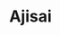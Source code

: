 ---
layout: place
title: "Ajisai"
permalink: /new-york/new-york/ajisai.html
stateAbbr: NY
stateName: New York
cityName: New York
seo:
  name: "Ajisai"
  type: Restaurant
  links: https://www.ajisaionline.com/contact-us/
description: "Sleek, modern space offering Pan-Asian plates, innovative Japanese sushi rolls & sake. Ajisai serves delicious sushi in New York, New York. Try fresh Japanese dishes for a great dining experience. Available for takeout, delivery, lunch, and dinner."
place_id: ChIJ0__KQe9YwokRtyLRmk1E9nA
photos:
  - name: >-
      places/ChIJ0__KQe9YwokRtyLRmk1E9nA/photos/AeeoHcLjagI_hIjUsra9iQ29Yqgh-j8qDP4gCqsq_RM5tMVNBPOHo8J5hYKQ094JHp8HcvccA_vvOtiLutF7L2Ysi5wgSzEl9GPmdq6JGL7Uhn9jlLNZdpZg87dUe1e7QdeNsSzJxWYjZWF5fxMysD6qAedB4N1gJpLq-UQ0D5LzEC6d8DOOqtXnROxV0E5jbjwP04NOAP0wKHXUJzSOaZKgG3N9AIBafpJB3rZP494LzncMExLBRrVzQMvYi_sAdYFA6DbSKYWZH8IQYwto20XY-ZV-aoujJrp_-mylgWKX0_hTYQ
    widthPx: 1079
    heightPx: 809
    authorAttributions:
      - displayName: Ajisai
        uri: https://maps.google.com/maps/contrib/103209502533132778671
        photoUri: >-
          https://lh3.googleusercontent.com/a/ACg8ocItU3heT4adElL9KZEtp72Xl5xP64RluEM1G-JaHB4CNDR9QA=s100-p-k-no-mo
    flagContentUri: >-
      https://www.google.com/local/imagery/report/?cb_client=maps_api_places.places_api&image_key=!1e10!2sAF1QipOqXckkoSV7VV4Dwr6BxZKisu01gj6MN7BqMFKL&hl=en-US
    googleMapsUri: >-
      https://www.google.com/maps/place//data=!3m4!1e2!3m2!1sAF1QipOqXckkoSV7VV4Dwr6BxZKisu01gj6MN7BqMFKL!2e10!4m2!3m1!1s0x89c258ef41caffd3:0x70f6444d9ad122b7
  - name: >-
      places/ChIJ0__KQe9YwokRtyLRmk1E9nA/photos/AeeoHcJVShcifrCYBzNTqkUxPgqmd6rAtgfEQoA-BADQavDmdU8C4phZjEnKJzsXVYzZswod6JtUfGAt1BhxgzWKQms2yblfFlE-E_7WTDJ-YXUNAVI_9qjGGmkDRZZU61a8bqcgCouU84EKWZWZE7hR1f8b8nzYV9exLjAaL27PNuA6t_-5vExVCDpvncHsDhGVHhOeeK5i144HI3XXs2wjNkHtadkhgcmxUxKpWdeqNMU6sIz1dvDPNfvPcydOcTl7RVmwYpq9-7u45yMp1SESdjcUWBrWTACQdAeoziloGT-kTw
    widthPx: 809
    heightPx: 1079
    authorAttributions:
      - displayName: Ajisai
        uri: https://maps.google.com/maps/contrib/103209502533132778671
        photoUri: >-
          https://lh3.googleusercontent.com/a/ACg8ocItU3heT4adElL9KZEtp72Xl5xP64RluEM1G-JaHB4CNDR9QA=s100-p-k-no-mo
    flagContentUri: >-
      https://www.google.com/local/imagery/report/?cb_client=maps_api_places.places_api&image_key=!1e10!2sAF1QipOLqBQVHp25F-N0QYMuZe06lSeYOgGJwg08VfYE&hl=en-US
    googleMapsUri: >-
      https://www.google.com/maps/place//data=!3m4!1e2!3m2!1sAF1QipOLqBQVHp25F-N0QYMuZe06lSeYOgGJwg08VfYE!2e10!4m2!3m1!1s0x89c258ef41caffd3:0x70f6444d9ad122b7
  - name: >-
      places/ChIJ0__KQe9YwokRtyLRmk1E9nA/photos/AeeoHcI2bYcfO3JpUoN32cY8H80E98iCB0OINCWCbzmE1WWJnZpSkuH0HiYQ9dUduE7sU5zDCOMuE1ywisS7cLY1v_c10HXY7zpG04XGDPEJVhupopjmwx1ZlQdTG89AFq54P0wYeaCoAkKS-hFVRpk_xBs7d6ugsUqrwKrDu8pwsv1GU0VsbravuD5BNTdvyzT3x9_zeDmxCeqBi2hEqs_SiT6hEpEYPWtV4WzMm3rS3IDFhVm6vOGt4r3jowNg24JdJZ1bJBPAAETrsqqZ3LQawBW9Pld0Bipj4pXBRjmVadp0HsApLl2vvUU-o8zZtWsNrWWh22fhGiwas8Eqs8m2UkJsvgWNo3XhQxaTx9LwWXEZ3B_S5ZbK0moVLQOMnmF77t1o0c4z-aIRnpuLdfwGRyl4QhsfQOK1qUNrhjqZDRafTQ
    widthPx: 3600
    heightPx: 4800
    authorAttributions:
      - displayName: Tiffany
        uri: https://maps.google.com/maps/contrib/101769192395562342275
        photoUri: >-
          https://lh3.googleusercontent.com/a-/ALV-UjXOYXWSqSwBaJzn3T5x3fUg-nkUXyDJAKCPQb7kTdW8PxPHN1uI=s100-p-k-no-mo
    flagContentUri: >-
      https://www.google.com/local/imagery/report/?cb_client=maps_api_places.places_api&image_key=!1e10!2sCIHM0ogKEICAgIC9zemufA&hl=en-US
    googleMapsUri: >-
      https://www.google.com/maps/place//data=!3m4!1e2!3m2!1sCIHM0ogKEICAgIC9zemufA!2e10!4m2!3m1!1s0x89c258ef41caffd3:0x70f6444d9ad122b7
  - name: >-
      places/ChIJ0__KQe9YwokRtyLRmk1E9nA/photos/AeeoHcKxq9rKH5fNy0rzU843obUaCM0hoTv0TClx9mIDYdUh_cWaeTTklacUDoXrKx-I8qDPZRt62eY9ctoIR9bAmB1C42DHfcL2UsoTey5QQ5BPVFM_RpTYqswd0RdXT1dLP_BPYta0-h5mfJKkrtseLttKvpXzCsAMCBL2U1A7G1iYS2qCxw-lViucjB1VAHgK6SIuRVS98KkLwOzBAPM_gdAkBWXBRRR4wEv44NugTGD0BUEWpwXwD5MKAPe2J-qmMURHhVL2fyuSaY3eyw8YLkD4v9t5frh8P3BOhNzM67asEfANvdDuO7_wlC3RCfifYpiJ3KsEuQhQr-yt-hbXHF87mFflLaBLlXnQGjug5J5lU3aMNR8N6A8uEAFT1UAZiM65i1-Uroc6u5JK14hDA7dR4Jt-5-ZiSUpsuE2V65vYIA
    widthPx: 1920
    heightPx: 1080
    authorAttributions:
      - displayName: Li Ming Cheng
        uri: https://maps.google.com/maps/contrib/112624639511208678953
        photoUri: >-
          https://lh3.googleusercontent.com/a-/ALV-UjWXssW4HB29gk4ny8ybMNiKWbgj5z-XnD_ZPaVf1SAtR4aY-ao=s100-p-k-no-mo
    flagContentUri: >-
      https://www.google.com/local/imagery/report/?cb_client=maps_api_places.places_api&image_key=!1e10!2sCIHM0ogKEICAgIDX6ZnBcg&hl=en-US
    googleMapsUri: >-
      https://www.google.com/maps/place//data=!3m4!1e2!3m2!1sCIHM0ogKEICAgIDX6ZnBcg!2e10!4m2!3m1!1s0x89c258ef41caffd3:0x70f6444d9ad122b7
  - name: >-
      places/ChIJ0__KQe9YwokRtyLRmk1E9nA/photos/AeeoHcL7ICE_5o2Tby-RakyifUyupKOLaVqi80Gy9EIxqq7LVw_dOOCs5mmflzgVCIppmwHLIl7sU6b09KxBrhwFRRKjVrmEYHkDKiPVxFJvLxwN4YV6hC-sUYCZdy9g-Kmdpxj1f2_UYtoPicecjkt5cvTBdMtP_zkxsEXytoNU4cf6ukHssy46l32KQazvmgI-my8B2SoFBqdCzLoTHdzFCdLFeR_qhZwUOK-KM4F0lcKjfS-k7t93dIKSjX2aEjCQmuSbYUp58Z-7J5Zysvh05ROZ6H89mKv3hUNiXT-g6it1u0xDMXnLuY_tsm9tYghoeUD5U_Trmn65gAJ1aWYS-9zHITPDcU2Hj1mo3m5ikoGh8ajUuruP-5ElHw4RkE9hb9SW0gqg9DeaefGuwJybnmxPrTY8QPW0NnpvZRH_US015co
    widthPx: 3000
    heightPx: 4000
    authorAttributions:
      - displayName: Angel con ideas
        uri: https://maps.google.com/maps/contrib/101152400381095731174
        photoUri: >-
          https://lh3.googleusercontent.com/a-/ALV-UjX2M_K-DNx4IL9Wv-EY_U4Mn6yB_v2YomxgCS_1O7lv4Xa79WXsAQ=s100-p-k-no-mo
    flagContentUri: >-
      https://www.google.com/local/imagery/report/?cb_client=maps_api_places.places_api&image_key=!1e10!2sCIHM0ogKEICAgMCw19GZ8AE&hl=en-US
    googleMapsUri: >-
      https://www.google.com/maps/place//data=!3m4!1e2!3m2!1sCIHM0ogKEICAgMCw19GZ8AE!2e10!4m2!3m1!1s0x89c258ef41caffd3:0x70f6444d9ad122b7
  - name: >-
      places/ChIJ0__KQe9YwokRtyLRmk1E9nA/photos/AeeoHcLDGKF9IXGHj6Km2B-iem7eEnrYoJu6fJDzIoKVmHHtg_QB2Pa55KaQO26eO2j8xg3rXD1BXn7k6E5-NapS2m94Gb5r0-nZQKZXdQULz_0F-AcJRo1UqduGnWrWLLgtTY-SrRtITWsGv0v7U3alLsu_HGL7dhIVIYxrf4sm5x_uPlesn17csNaVeH2ftABEoK7SYlFoibSEXzfa8YgU3bkcyJTYcrhoVjY-6gb_uMY1y3gcmbtd-olBw4jd8oLiOYzn2wtiqb3sEl-leaOpJlpYk-vhqt_M1qwLbLWUkT3g-vDvLEw6l444wHHoiuYDB0IGrczAoWuVyofUPRRaRT1vRxZwOOfkg-UlJ8JuxtJeaZRvUESZF49P5cJOj6ZPODB4X7weF1voUnAeAlTZibf6GIFQm3FDeNRpGAKKWDJn
    widthPx: 4000
    heightPx: 3000
    authorAttributions:
      - displayName: matthew perry
        uri: https://maps.google.com/maps/contrib/106520212484145148534
        photoUri: >-
          https://lh3.googleusercontent.com/a-/ALV-UjWt4sgQv652dviDfNMA3HO_AyBF36nmwDFAvTk4W3BPpZqaGYgg=s100-p-k-no-mo
    flagContentUri: >-
      https://www.google.com/local/imagery/report/?cb_client=maps_api_places.places_api&image_key=!1e10!2sCIHM0ogKEICAgICm3dv6tgE&hl=en-US
    googleMapsUri: >-
      https://www.google.com/maps/place//data=!3m4!1e2!3m2!1sCIHM0ogKEICAgICm3dv6tgE!2e10!4m2!3m1!1s0x89c258ef41caffd3:0x70f6444d9ad122b7
  - name: >-
      places/ChIJ0__KQe9YwokRtyLRmk1E9nA/photos/AeeoHcLvSR8WJ1UX1hWbtxvLS3E-bbd90fAxqPWviaI6sDF1LBMlBCSsGWhmhI8c8rqVZCl9kSy2XW7v9VQC0fo5FfFob9a2xKE3m0moA3mjVLN2_TxIoqbORW29Ongv1uwQRMd9BnxjZwN2mS38IggPp6AFHfwvdYXLe9gvJBmsKOOBN6DFuXTP7S1XStBWButkfaMDA8opFf-SBlpBFvKtfiUQ2NoKGbZGfu2xu4fw2pTa0LYT2YBTRMIbHyWdQ-1ur8wQiOmj9r9eOIEZoi02TpgSXbbm9r9I7JK7x5YaCUrJdFLzXpNNXiROjx91tcRIQxlh9zLQur9xBtZEBvWlqEztRO-5mriJVEnDU1Pp81ZgszNd6KbVUlp7MVxlRLhC2iqBgCoLUWz3JOFyLsPQBReW4lsBKxDg-kdKDvVU44JGyQ
    widthPx: 1284
    heightPx: 2177
    authorAttributions:
      - displayName: Li Ming Cheng
        uri: https://maps.google.com/maps/contrib/112624639511208678953
        photoUri: >-
          https://lh3.googleusercontent.com/a-/ALV-UjWXssW4HB29gk4ny8ybMNiKWbgj5z-XnD_ZPaVf1SAtR4aY-ao=s100-p-k-no-mo
    flagContentUri: >-
      https://www.google.com/local/imagery/report/?cb_client=maps_api_places.places_api&image_key=!1e10!2sCIHM0ogKEICAgIDX6ZnBIw&hl=en-US
    googleMapsUri: >-
      https://www.google.com/maps/place//data=!3m4!1e2!3m2!1sCIHM0ogKEICAgIDX6ZnBIw!2e10!4m2!3m1!1s0x89c258ef41caffd3:0x70f6444d9ad122b7
  - name: >-
      places/ChIJ0__KQe9YwokRtyLRmk1E9nA/photos/AeeoHcI4nU4FEgzOM9iXCjfSTxwWNQx2DYbvqRt6-4KuNsdJoWXZAHVv1m9PSgPi5s6hrzGOFALfJHGfJrgQQXuWduOXN96qhjoDMo-palFaGVwjahK_IzOdyeIAtjfOzXlGoRX8adv-avvjmAQdS19aAQflfbbF6dU-zp6u2Z4Vdy0w3-Gjkq60nWxZSlqsjXBiA1GoT8eP6tPwN7kzyHujPOEW4bJ3IoswYiTJieZWGyg53Ui-0n-HoziksXZZvMCMxA40suAs8tL1Q9p2vc8YeqCbK4BeFiEt_3kljF5vPq6PZ4x3JbPjk7zhPsKbmSwJx6Zw1BzsRGuO9ZeZ6eIun75N9sMZoSyR6kwFpa8TTbBbNNFf65lZSqER5yIs2_e59NLAyV1sTqRGVrcXwJJ0P2TwShCaRflLE2RuBcNdC6A
    widthPx: 3024
    heightPx: 4032
    authorAttributions:
      - displayName: Jannelys Fontanez
        uri: https://maps.google.com/maps/contrib/107450670715010663706
        photoUri: >-
          https://lh3.googleusercontent.com/a-/ALV-UjWmzHJ6RM8lLBOL2_Zw2po9F0AmGBTaiHFrobOVkB2C0RCBeqXWjA=s100-p-k-no-mo
    flagContentUri: >-
      https://www.google.com/local/imagery/report/?cb_client=maps_api_places.places_api&image_key=!1e10!2sCIHM0ogKEICAgICzp56eFg&hl=en-US
    googleMapsUri: >-
      https://www.google.com/maps/place//data=!3m4!1e2!3m2!1sCIHM0ogKEICAgICzp56eFg!2e10!4m2!3m1!1s0x89c258ef41caffd3:0x70f6444d9ad122b7
  - name: >-
      places/ChIJ0__KQe9YwokRtyLRmk1E9nA/photos/AeeoHcIt9g0PfjvxjLyOjVCLSNl2YbBsSeBhnX6zEEW-_43t92tMXNnA6VMd4U2L7MXhkzgvRF0Xd44wDptKJZyIFeKz_0ei0E7HVpvQ5Riub8C4hIbKXCo6jzJHue3RCdWSZUpG2zLu_9fkh9657WxqZz5sN2bg_80MCQVg_EMzlzkhBMO2_FNbg2fRAQgPswGMHvvVk6o8Q5vEuKNHYc7gKqZta67b0jafrDMp17GMu5_O1u3pv-HgxE0REqc_Q4Dk-UVNaKO8eBtwUv4Dd677fh53Yibk1UNy5tniV04zlkEAK1ODoAr4uxbI2kHHVLo-uHVx4TQDUTdmfBfn-c8F1FwX13UwTsQ1bMKO-Iw2BkFNa9-4uCz-GJBNS-i-_syP0-XWtQRDypl1VO95IA-HasXrbSc9_tTnP_ZJo9Rabq0
    widthPx: 3024
    heightPx: 4032
    authorAttributions:
      - displayName: Dan Ferrara
        uri: https://maps.google.com/maps/contrib/100914396062182311529
        photoUri: >-
          https://lh3.googleusercontent.com/a-/ALV-UjWQm1ANEdtwNTFRgmzjhmAQgdq5hUeYFVZJfqnYOIDjl5Xu-7IE=s100-p-k-no-mo
    flagContentUri: >-
      https://www.google.com/local/imagery/report/?cb_client=maps_api_places.places_api&image_key=!1e10!2sCIHM0ogKEICAgICe6a_Ofw&hl=en-US
    googleMapsUri: >-
      https://www.google.com/maps/place//data=!3m4!1e2!3m2!1sCIHM0ogKEICAgICe6a_Ofw!2e10!4m2!3m1!1s0x89c258ef41caffd3:0x70f6444d9ad122b7
  - name: >-
      places/ChIJ0__KQe9YwokRtyLRmk1E9nA/photos/AeeoHcKyfYOmdbQd0mkW3K4ZsbKHitsY1a07mWIeLcvrruy3soBstZ7yOg0BYk9lUous63PasOLpsu3UnVBXpbrMiLmTyX7vBZEGjvP40IIsE5uWcLsI2jcvHlI1sFAHrBFNk16pX3xd6GThYY0EPCMiMtFvJzRbzX85tI2W9_z_Xl67T-gvqkv-buhKmvzFCz3zHO20cLQGZ08H4UJjYTY7JCSr7wIrWysohsXo4JuZycego6Fk62t0Gw60nQE5Cf5Vlg-eQSsbjRInWLOutyXBYHy_NQN9yDFAAVGvqS3VsxR0QQWXJlJB-ypmXTnIKLNA6m3Ou0MgEHAoRbZ4Zj5IXZXHV_7f9TqHLPClQ4_YUfoAHFOlm9u8EGJ03-d0Bx2PWZwYyYx6SVFq-gVZx1DxfKYOQYlpVVqeoJYEVvu7XLA20w
    widthPx: 4032
    heightPx: 3024
    authorAttributions:
      - displayName: Ilan Capone
        uri: https://maps.google.com/maps/contrib/109435932697106927076
        photoUri: >-
          https://lh3.googleusercontent.com/a-/ALV-UjW8SooPG6Fuoi2r-SoQ1eSrjfE_IFD-DPMP6MoPKpREmTvHBKl74A=s100-p-k-no-mo
    flagContentUri: >-
      https://www.google.com/local/imagery/report/?cb_client=maps_api_places.places_api&image_key=!1e10!2sCIHM0ogKEICAgIC4j4SneQ&hl=en-US
    googleMapsUri: >-
      https://www.google.com/maps/place//data=!3m4!1e2!3m2!1sCIHM0ogKEICAgIC4j4SneQ!2e10!4m2!3m1!1s0x89c258ef41caffd3:0x70f6444d9ad122b7
address: 795 Lexington Ave, New York, NY 10065, USA
street: 795 Lexington Ave
city: New York
state: NY
zip: '10065'
country: USA
neighborhood: null
latitude: '40.763774'
longitude: '-73.966782'
accessibility_options:
  wheelchairAccessibleParking: false
  wheelchairAccessibleEntrance: true
  wheelchairAccessibleRestroom: true
  wheelchairAccessibleSeating: true
business_status: OPERATIONAL
name: Ajisai
google_maps_links:
  directionsUri: >-
    https://www.google.com/maps/dir//''/data=!4m7!4m6!1m1!4e2!1m2!1m1!1s0x89c258ef41caffd3:0x70f6444d9ad122b7!3e0
  placeUri: https://maps.google.com/?cid=8139768476619317943
  writeAReviewUri: >-
    https://www.google.com/maps/place//data=!4m3!3m2!1s0x89c258ef41caffd3:0x70f6444d9ad122b7!12e1
  reviewsUri: >-
    https://www.google.com/maps/place//data=!4m4!3m3!1s0x89c258ef41caffd3:0x70f6444d9ad122b7!9m1!1b1
  photosUri: >-
    https://www.google.com/maps/place//data=!4m3!3m2!1s0x89c258ef41caffd3:0x70f6444d9ad122b7!10e5
primary_type: Japanese Restaurant
opening_hours:
  regular: null
  current: null
secondary_opening_hours:
  regular:
    weekdayDescriptions: null
    type: null
  current:
    weekdayDescriptions: null
    type: null
phone: (212) 355-0888
price_level: PRICE_LEVEL_MODERATE
price_range: $20 &ndash; $30
rating: '4.3'
rating_count: 394
website: https://www.ajisaionline.com/contact-us/
reviews:
  - name: >-
      places/ChIJ0__KQe9YwokRtyLRmk1E9nA/reviews/ChdDSUhNMG9nS0VJQ0FnSUNmclBIOHBnRRAB
    relativePublishTimeDescription: 3 months ago
    rating: 5
    text:
      text: >-
        This place was great I’m definitely coming back to try other items on
        the menu I rate 8.5 out of 10 it was me and one other person prices are
        great although this was my first time here I can say it felt so chill
        and laid back the servers was great food came out quick the veggie
        dumplings and bow bun are very good must try the drinks was great if you
        like wine try the honey plum wine we had got here early so it was empty
        but I’m sure this place gets packed because the food if for sure good I
        would definitely recommend this place
      languageCode: en
    originalText:
      text: >-
        This place was great I’m definitely coming back to try other items on
        the menu I rate 8.5 out of 10 it was me and one other person prices are
        great although this was my first time here I can say it felt so chill
        and laid back the servers was great food came out quick the veggie
        dumplings and bow bun are very good must try the drinks was great if you
        like wine try the honey plum wine we had got here early so it was empty
        but I’m sure this place gets packed because the food if for sure good I
        would definitely recommend this place
      languageCode: en
    authorAttribution:
      displayName: jesus rosario
      uri: https://www.google.com/maps/contrib/113485262748039185855/reviews
      photoUri: >-
        https://lh3.googleusercontent.com/a-/ALV-UjUm2uuZGjaD_7pUos0gj88Waz8jDz_Dn8Xx3eBhUbyBFLjmWOf6=s128-c0x00000000-cc-rp-mo-ba2
    publishTime: '2024-12-26T20:32:17.976132Z'
    flagContentUri: >-
      https://www.google.com/local/review/rap/report?postId=ChdDSUhNMG9nS0VJQ0FnSUNmclBIOHBnRRAB&d=17924085&t=1
    googleMapsUri: >-
      https://www.google.com/maps/reviews/data=!4m6!14m5!1m4!2m3!1sChdDSUhNMG9nS0VJQ0FnSUNmclBIOHBnRRAB!2m1!1s0x89c258ef41caffd3:0x70f6444d9ad122b7
  - name: >-
      places/ChIJ0__KQe9YwokRtyLRmk1E9nA/reviews/ChZDSUhNMG9nS0VJQ0FnSUMxdTZMVGJBEAE
    relativePublishTimeDescription: a year ago
    rating: 5
    text:
      text: >-
        Sushi here is delicious and nicely priced for the portion sizes. The
        pancake with the curry sauce was delicious. Paired it with a soju.
        Waitress was sweet and attentive. They also have lunch specials! If you
        are a sushi lover, I would visit. Going to come again!
      languageCode: en
    originalText:
      text: >-
        Sushi here is delicious and nicely priced for the portion sizes. The
        pancake with the curry sauce was delicious. Paired it with a soju.
        Waitress was sweet and attentive. They also have lunch specials! If you
        are a sushi lover, I would visit. Going to come again!
      languageCode: en
    authorAttribution:
      displayName: Josh L
      uri: https://www.google.com/maps/contrib/103330216026217376818/reviews
      photoUri: >-
        https://lh3.googleusercontent.com/a-/ALV-UjXmaNZV10H7HwwIEDiSQbpdn3AEx0bpWykVqoCUixWZwOwCPdcRJQ=s128-c0x00000000-cc-rp-mo-ba4
    publishTime: '2024-01-04T01:37:12.695852Z'
    flagContentUri: >-
      https://www.google.com/local/review/rap/report?postId=ChZDSUhNMG9nS0VJQ0FnSUMxdTZMVGJBEAE&d=17924085&t=1
    googleMapsUri: >-
      https://www.google.com/maps/reviews/data=!4m6!14m5!1m4!2m3!1sChZDSUhNMG9nS0VJQ0FnSUMxdTZMVGJBEAE!2m1!1s0x89c258ef41caffd3:0x70f6444d9ad122b7
  - name: >-
      places/ChIJ0__KQe9YwokRtyLRmk1E9nA/reviews/ChdDSUhNMG9nS0VJQ0FnSUNuLVppOGpRRRAB
    relativePublishTimeDescription: 6 months ago
    rating: 3
    text:
      text: >-
        Be aware of the lunch menu…. I noticed there’s hardly any “crab” meat in
        the California roll and small shrimp in the tempura roll. I looked at
        the table next to me and she had a normal amount of crab in her
        California roll


        The server said that the “lunch special” gets less crab meat in the
        California roll and the tempura roll gets the small shrimp lol.


        I looked at the menu again and saw for $1.50 more I could’ve gotten the
        regular sized sushi…. Not much of a lunch special…
      languageCode: en
    originalText:
      text: >-
        Be aware of the lunch menu…. I noticed there’s hardly any “crab” meat in
        the California roll and small shrimp in the tempura roll. I looked at
        the table next to me and she had a normal amount of crab in her
        California roll


        The server said that the “lunch special” gets less crab meat in the
        California roll and the tempura roll gets the small shrimp lol.


        I looked at the menu again and saw for $1.50 more I could’ve gotten the
        regular sized sushi…. Not much of a lunch special…
      languageCode: en
    authorAttribution:
      displayName: Joshua Kokeny
      uri: https://www.google.com/maps/contrib/106033590663544883417/reviews
      photoUri: >-
        https://lh3.googleusercontent.com/a/ACg8ocJzPejXpfvdc5RDPNJhyxirFmxaOoujthPuuzXgdXSFTo0H-g=s128-c0x00000000-cc-rp-mo-ba3
    publishTime: '2024-09-27T17:48:41.538542Z'
    flagContentUri: >-
      https://www.google.com/local/review/rap/report?postId=ChdDSUhNMG9nS0VJQ0FnSUNuLVppOGpRRRAB&d=17924085&t=1
    googleMapsUri: >-
      https://www.google.com/maps/reviews/data=!4m6!14m5!1m4!2m3!1sChdDSUhNMG9nS0VJQ0FnSUNuLVppOGpRRRAB!2m1!1s0x89c258ef41caffd3:0x70f6444d9ad122b7
  - name: >-
      places/ChIJ0__KQe9YwokRtyLRmk1E9nA/reviews/ChdDSUhNMG9nS0VJQ0FnSUNmbGJPVXR3RRAB
    relativePublishTimeDescription: 3 months ago
    rating: 5
    text:
      text: >-
        I have had on at least 10 occasions the salmon and avocado rolls (always
        reliably delicious), the shrimp tempura-- perfectly tender, puffed up,
        and not greasy, and the Pad Thai with shrimp which is really good,
        ample, and very reasonably priced. The menu is expansive so I need to
        try some other delights.


        I have been to Ajisai at least 15 times in the last year and a half, and
        have always found the food excellent. It always arrives in next to no
        time, is hot (if necessary), flavorful, and exactly as described on the
        menu. But the best part is that it is served by really delightful
        servers. Lately it was Emily.


        The young man, Saul, who greets one at the door, and fills in by doing
        just about everything, is a delight. He is funny, kind, and so hard
        -working. Yet he really does stop to speak with you and show interest
        when you have had a bad day. His regulars (and everyone  really!) are
        treated like royalty and he seems to have a lot of regulars who live
        nearby. To me that is everything. I have seen him perform extraordinary
        acts of kindness in small and big ways, all the while managing every
        last detail of the operation.


        As a flight attendant for 42 years for two major international airlines,
        I really can tell when someone is putting his heart and soul into a
        customer service job (read: emotional labor), especially one as
        difficult as serving demanding New Yorkers.


        Saul gets along with all his staff and speaks multiple languages. He
        puts everyone at ease. Have I extolled him enough?


        I came one day while Ajisai was renovating and he still found time to
        allow me in after a small wait. Now the restaurant has a new softly-lit
        bar area which is appealing (the chef has a wry sense of humor and a
        wide smile), but I really appreciate the fact that the tables along both
        walls have very comfortable banquettes for aching backs. Also, I might
        add that that the cleanliness of the restaurant and its bathroom are
        impeccable.


        Again, come for the really good Japanese/ fusion food, but be pleasantly
        surprised by the very attentive service.


        Do not pass by this great spot for a good meal by oneself or with a
        group of friends.


        Many thanks to the staff for many a pleasant evening.
      languageCode: en
    originalText:
      text: >-
        I have had on at least 10 occasions the salmon and avocado rolls (always
        reliably delicious), the shrimp tempura-- perfectly tender, puffed up,
        and not greasy, and the Pad Thai with shrimp which is really good,
        ample, and very reasonably priced. The menu is expansive so I need to
        try some other delights.


        I have been to Ajisai at least 15 times in the last year and a half, and
        have always found the food excellent. It always arrives in next to no
        time, is hot (if necessary), flavorful, and exactly as described on the
        menu. But the best part is that it is served by really delightful
        servers. Lately it was Emily.


        The young man, Saul, who greets one at the door, and fills in by doing
        just about everything, is a delight. He is funny, kind, and so hard
        -working. Yet he really does stop to speak with you and show interest
        when you have had a bad day. His regulars (and everyone  really!) are
        treated like royalty and he seems to have a lot of regulars who live
        nearby. To me that is everything. I have seen him perform extraordinary
        acts of kindness in small and big ways, all the while managing every
        last detail of the operation.


        As a flight attendant for 42 years for two major international airlines,
        I really can tell when someone is putting his heart and soul into a
        customer service job (read: emotional labor), especially one as
        difficult as serving demanding New Yorkers.


        Saul gets along with all his staff and speaks multiple languages. He
        puts everyone at ease. Have I extolled him enough?


        I came one day while Ajisai was renovating and he still found time to
        allow me in after a small wait. Now the restaurant has a new softly-lit
        bar area which is appealing (the chef has a wry sense of humor and a
        wide smile), but I really appreciate the fact that the tables along both
        walls have very comfortable banquettes for aching backs. Also, I might
        add that that the cleanliness of the restaurant and its bathroom are
        impeccable.


        Again, come for the really good Japanese/ fusion food, but be pleasantly
        surprised by the very attentive service.


        Do not pass by this great spot for a good meal by oneself or with a
        group of friends.


        Many thanks to the staff for many a pleasant evening.
      languageCode: en
    authorAttribution:
      displayName: Elizabeth English
      uri: https://www.google.com/maps/contrib/109783627782766916796/reviews
      photoUri: >-
        https://lh3.googleusercontent.com/a/ACg8ocLKciWXmQ-xYoEiAJimFecv-doLOkFhkgVn3cm5cBb9zlS4vA=s128-c0x00000000-cc-rp-mo
    publishTime: '2024-12-31T06:32:23.404989Z'
    flagContentUri: >-
      https://www.google.com/local/review/rap/report?postId=ChdDSUhNMG9nS0VJQ0FnSUNmbGJPVXR3RRAB&d=17924085&t=1
    googleMapsUri: >-
      https://www.google.com/maps/reviews/data=!4m6!14m5!1m4!2m3!1sChdDSUhNMG9nS0VJQ0FnSUNmbGJPVXR3RRAB!2m1!1s0x89c258ef41caffd3:0x70f6444d9ad122b7
  - name: >-
      places/ChIJ0__KQe9YwokRtyLRmk1E9nA/reviews/ChZDSUhNMG9nS0VJQ0FnSUNfbGN2ZWJBEAE
    relativePublishTimeDescription: 2 months ago
    rating: 5
    text:
      text: >-
        Very friendly service, especially by bartender Tapiwa. Ask for his
        "clouds of Tokyo" drink, and tell him not to make it too sweet. Great
        service. Presentation of sushi great. Very fresh. Try salmon

        dumpling. No complaints. I m not sure why I didn't give it 5⭐. Maybe it
        needs to be even more exotic. I've visited twice in one week. Give this
        one a try, for sure.
      languageCode: en
    originalText:
      text: >-
        Very friendly service, especially by bartender Tapiwa. Ask for his
        "clouds of Tokyo" drink, and tell him not to make it too sweet. Great
        service. Presentation of sushi great. Very fresh. Try salmon

        dumpling. No complaints. I m not sure why I didn't give it 5⭐. Maybe it
        needs to be even more exotic. I've visited twice in one week. Give this
        one a try, for sure.
      languageCode: en
    authorAttribution:
      displayName: Jeff Levy (Nitrous)
      uri: https://www.google.com/maps/contrib/105013211756635525945/reviews
      photoUri: >-
        https://lh3.googleusercontent.com/a/ACg8ocIDCXhVynfCYTtPsjUMvXmpvKWVEYjXbhT3JZQVtYdA9y25Bw=s128-c0x00000000-cc-rp-mo-ba5
    publishTime: '2025-01-17T20:49:59.114502Z'
    flagContentUri: >-
      https://www.google.com/local/review/rap/report?postId=ChZDSUhNMG9nS0VJQ0FnSUNfbGN2ZWJBEAE&d=17924085&t=1
    googleMapsUri: >-
      https://www.google.com/maps/reviews/data=!4m6!14m5!1m4!2m3!1sChZDSUhNMG9nS0VJQ0FnSUNfbGN2ZWJBEAE!2m1!1s0x89c258ef41caffd3:0x70f6444d9ad122b7
parking_options: null
payment_options:
  acceptsCreditCards: true
  acceptsDebitCards: true
  acceptsCashOnly: false
  acceptsNfc: true
allow_dogs: null
curbside_pickup: null
delivery: true
dine_in: true
good_for_children: null
good_for_groups: true
good_for_sports: false
live_music: false
menu_for_children: false
outdoor_seating: false
reservable: true
restroom: true
serves_beer: true
serves_breakfast: false
serves_brunch: false
serves_cocktails: true
serves_coffee: null
serves_dinner: true
serves_dessert: true
serves_lunch: true
serves_vegetarian_food: true
serves_wine: true
takeout: true
summary: >-
  Sleek, modern space offering Pan-Asian plates, innovative Japanese sushi rolls
  & sake.

---